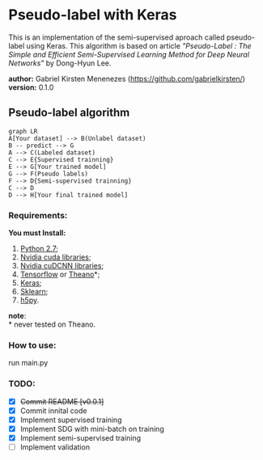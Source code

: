 # Pseudo-label with Keras
This is an implementation of the semi-supervised aproach called pseudo-label using Keras.  This algorithm is based on article *"Pseudo-Label : The Simple and Efficient Semi-Supervised Learning Method for Deep Neural Networks"* by Dong-Hyun Lee.

**author:** Gabriel Kirsten Menenezes (https://github.com/gabrielkirsten/)
**version:** 0.1.0

## Pseudo-label algorithm

```mermaid
graph LR
A[Your dataset] --> B(Unlabel dataset)
B -- predict --> G
A --> C(Labeled dataset) 
C --> E{Supervised trainning}
E --> G[Your trained model]
G --> F(Pseudo labels)
F --> D{Semi-supervised trainning}
C --> D
D --> H[Your final trained model]
```

### Requirements:
__You must Install:__  
1. [Python 2.7](https://www.python.org/downloads/);
2. [Nvidia cuda libraries](https://developer.nvidia.com/cuda-downloads);
3. [Nvidia cuDCNN libraries](https://developer.nvidia.com/cudnn);
4. [Tensorflow](https://www.tensorflow.org/install/) or [Theano](http://deeplearning.net/software/theano/install.html)\*;
5. [Keras](https://keras.io/#installation);
6. [Sklearn](http://scikit-learn.org/stable/);
7. [h5py](http://www.h5py.org/).

**note**:  
\* never tested on Theano.


### How to use:
run main.py

### TODO:
- [x] ~~Commit README [v0.0.1]~~ 
- [x] Commit innital code 
- [x] Implement supervised training
- [x] Implement SDG with mini-batch on training
- [x] Implement semi-supervised training
- [ ] Implement validation
